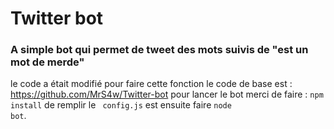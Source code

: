 # Twitter bot
### A simple bot qui permet de tweet des mots suivis de "est un mot de merde"
le code a était modifié pour faire cette fonction le code de base est : https://github.com/MrS4w/Twitter-bot
pour lancer le bot merci de faire : <code>npm install</code> de remplir le <code> config.js</code> est ensuite faire  <code>node bot</code>.<br>
